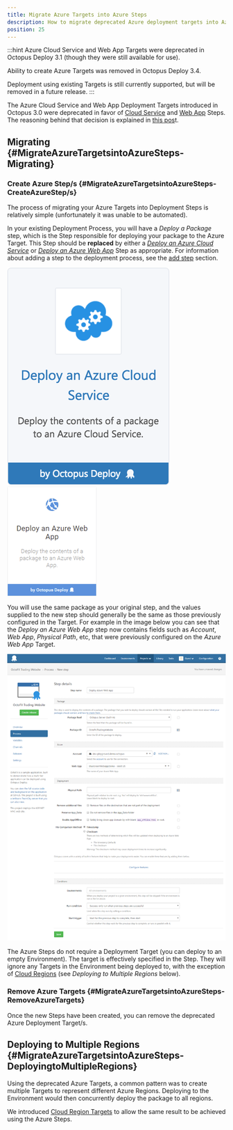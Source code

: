 ```yaml
---
title: Migrate Azure Targets into Azure Steps
description: How to migrate deprecated Azure deployment targets into Azure Steps.
position: 25
---
```


:::hint
Azure Cloud Service and Web App Targets were deprecated in Octopus Deploy 3.1 (though they were still available for use).

Ability to create Azure Targets was removed in Octopus Deploy 3.4.

Deployment using existing Targets is still currently supported, but will be removed in a future release.
:::

The Azure Cloud Service and Web App Deployment Targets introduced in Octopus 3.0 were deprecated in favor of [Cloud Service](/docs/guides/azure-deployments/cloud-services/cloud-service-concepts.md#CloudServiceConcepts-CloudServiceDeploymentStep) and [Web App](/docs/guides/azure-deployments/web-apps/web-app-concepts.md#WebAppConcepts-WebAppDeploymentStep) Steps.  The reasoning behind that decision is explained in [this pos](https://octopus.com/blog/azure-changes)t.

## Migrating {#MigrateAzureTargetsintoAzureSteps-Migrating}

### Create Azure Step/s {#MigrateAzureTargetsintoAzureSteps-CreateAzureStep/s}

The process of migrating your Azure Targets into Deployment Steps is relatively simple (unfortunately it was unable to be automated).

In your existing Deployment Process, you will have a *Deploy a Package* step, which is the Step responsible for deploying your package to the Azure Target.  This Step should be **replaced** by either a *[Deploy an Azure Cloud Service](/docs/guides/azure-deployments/cloud-services/cloud-service-concepts.md#CloudServiceConcepts-CloudServiceDeploymentStep)* or *[Deploy an Azure Web App](/docs/guides/azure-deployments/web-apps/web-app-concepts.md#WebAppConcepts-WebAppDeploymentStep)* Step as appropriate. For information about adding a step to the deployment process, see the [add step](/docs/deploying-applications/adding-steps.md) section.

![](/docs/images/5671696/5865904.png "width=170")![](/docs/images/5671696/5865899.png "width=170")

You will use the same package as your original step, and the values supplied to the new step should generally be the same as those previously configured in the Target.  For example in the image below you can see that the *Deploy an Azure Web App* step now contains fields such as *Account*, *Web App*, *Physical Path*, etc, that were previously configured on the *Azure Web App* Target.

![](/docs/images/5671835/5866081.png "width=500")

The Azure Steps do not require a Deployment Target (you can deploy to an empty Environment).  The target is effectively specified in the Step.  They will ignore any Targets in the Environment being deployed to, with the exception of [Cloud Regions](/docs/deployment-targets/cloud-regions.md) (see *Deploying to Multiple Regions* below).

### Remove Azure Targets {#MigrateAzureTargetsintoAzureSteps-RemoveAzureTargets}

Once the new Steps have been created, you can remove the deprecated Azure Deployment Target/s.

## Deploying to Multiple Regions {#MigrateAzureTargetsintoAzureSteps-DeployingtoMultipleRegions}

Using the deprecated Azure Targets, a common pattern was to create multiple Targets to represent different Azure Regions.  Deploying to the Environment would then concurrently deploy the package to all regions.

We introduced [Cloud Region Targets](/docs/deployment-targets/cloud-regions.md) to allow the same result to be achieved using the Azure Steps.
